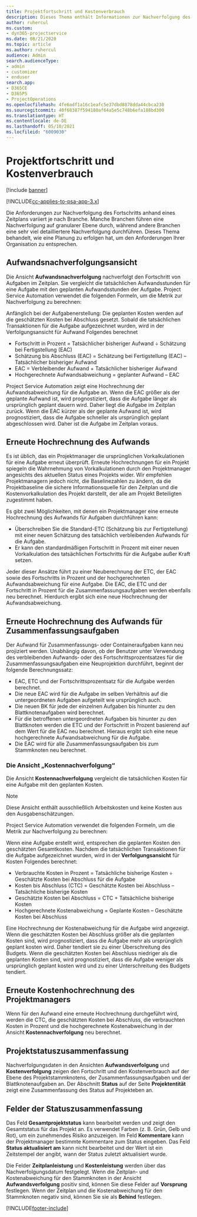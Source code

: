 ```yaml
---
title: Projektfortschritt und Kostenverbrauch
description: Dieses Thema enthält Informationen zur Nachverfolgung des Projektfortschritts und des Kostenverbrauchs.
author: ruhercul
ms.custom:
- dyn365-projectservice
ms.date: 08/21/2020
ms.topic: article
ms.author: ruhercul
audience: Admin
search.audienceType:
- admin
- customizer
- enduser
search.app:
- D365CE
- D365PS
- ProjectOperations
ms.openlocfilehash: 4fe6adf1a16c1eafc5e37dbd8878dda44cbca230
ms.sourcegitcommit: 40f68387f594180af64a5e5c748b6efa188bd300
ms.translationtype: HT
ms.contentlocale: de-DE
ms.lasthandoff: 05/10/2021
ms.locfileid: "6009030"
---
```

# <a name="project-progress-and-cost-consumption"></a>Projektfortschritt und Kostenverbrauch

[!include [banner](../includes/psa-now-project-operations.md)]

[!INCLUDE[cc-applies-to-psa-app-3.x](../includes/cc-applies-to-psa-app-3x.md)]

Die Anforderungen zur Nachverfolgung des Fortschritts anhand eines Zeitplans variiert je nach Branche. Manche Branchen führen eine Nachverfolgung auf granularer Ebene durch, während andere Branchen eine sehr viel detailliertere Nachverfolgung durchführen. Dieses Thema behandelt, wie eine Planung zu erfolgen hat, um den Anforderungen Ihrer Organisation zu entsprechen.

## <a name="effort-tracking-view"></a>Aufwandsnachverfolgungsansicht

Die Ansicht **Aufwandsnachverfolgung** nachverfolgt den Fortschritt von Aufgaben im Zeitplan. Sie vergleicht die tatsächlichen Aufwandsstunden für eine Aufgabe mit den geplanten Aufwandsstunden der Aufgabe. Project Service Automation verwendet die folgenden Formeln, um die Metrik zur Nachverfolgung zu berechnen:

Anfänglich bei der Aufgabenerstellung: Die geplanten Kosten werden auf die geschätzten Kosten bei Abschluss gesetzt. Sobald die tatsächlichen Transaktionen für die Aufgabe aufgezeichnet wurden, wird in der Verfolgungsansicht für Aufwand Folgendes berechnet

- Fortschritt in Prozent = Tatsächlicher bisheriger Aufwand ÷ Schätzung bei Fertigstellung (EAC) 
- Schätzung bis Abschluss (EAC) = Schätzung bei Fertigstellung (EAC) – Tatsächlicher bisheriger Aufwand 
- EAC = Verbleibender Aufwand + Tatsächlicher bisheriger Aufwand 
- Hochgerechnete Aufwandsabweichung = geplanter Aufwand – EAC

Project Service Automation zeigt eine Hochrechnung der Aufwandsabweichung für die Aufgabe an. Wenn die EAC größer als der geplante Aufwand ist, wird prognostiziert, dass die Aufgabe länger als ursprünglich geplant dauern wird. Daher liegt die Aufgabe im Zeitplan zurück. Wenn die EAC kürzer als der geplante Aufwand ist, wird prognostiziert, dass die Aufgabe schneller als ursprünglich geplant abgeschlossen wird. Daher ist die Aufgabe im Zeitplan voraus.

## <a name="reprojecting-effort"></a>Erneute Hochrechnung des Aufwands

Es ist üblich, das ein Projektmanager die ursprünglichen Vorkalkulationen für eine Aufgabe erneut überprüft. Erneute Hochrechnungen für ein Projekt spiegeln die Wahrnehmung von Vorkalkulationen durch den Projektmanager angesichts des aktuellen Status eines Projekts wider. Wir empfehlen Projektmanagern jedoch nicht, die Baselinezahlen zu ändern, da die Projektbaseline die sichere Informationsquelle für den Zeitplan und die Kostenvorkalkulation des Projekt darstellt, der alle am Projekt Beteiligten zugestimmt haben.

Es gibt zwei Möglichkeiten, mit denen ein Projektmanager eine erneute Hochrechnung des Aufwands für Aufgaben durchführen kann:

- Überschreiben Sie die Standard-ETC (Schätzung bis zur Fertigstellung) mit einer neuen Schätzung des tatsächlich verbleibenden Aufwands für die Aufgabe. 
- Er kann den standardmäßigen Fortschritt in Prozent mit einer neuen Vorkalkulation des tatsächlichen Fortschritts für die Aufgabe außer Kraft setzen.

Jeder dieser Ansätze führt zu einer Neuberechnung der ETC, der EAC sowie des Fortschritts in Prozent und der hochgerechneten Aufwandsabweichung für eine Aufgabe. Die EAC, die ETC und der Fortschritt in Prozent für die Zusammenfassungsaufgaben werden ebenfalls neu berechnet. Hierdurch ergibt sich eine neue Hochrechnung der Aufwandsabweichung.

## <a name="reprojection-of-effort-on-summary-tasks"></a>Erneute Hochrechnung des Aufwands für Zusammenfassungsaufgaben

Der Aufwand für Zusammenfassungs‑ oder Containeraufgaben kann neu projiziert werden. Unabhängig davon, ob der Benutzer unter Verwendung des verbleibenden Aufwands‑ oder des Fortschrittsprozentsatzes für die Zusammenfassungsaufgaben eine Neuprojektion durchführt, beginnt der folgende Berechnungssatz:

- EAC, ETC und der Fortschrittsprozentsatz für die Aufgabe werden berechnet.
- Die neue EAC wird für die Aufgabe im selben Verhältnis auf die untergeordneten Aufgaben aufgeteilt wie ursprünglich auch.
- Die neuen BK für jede der einzelnen Aufgaben bis hinunter zu den Blattknotenaufgaben wird berechnet. 
- Für die betroffenen untergeordneten Aufgaben bis hinunter zu den Blattknoten werden die ETC und der Fortschritt in Prozent basierend auf dem Wert für die EAC neu berechnet. Hieraus ergibt sich eine neue hochgerechnete Aufwandsabweichung für die Aufgabe. 
- Die EAC wird für alle Zusammenfassungsaufgaben bis zum Stammknoten neu berechnet.

### <a name="cost-tracking-view"></a>Die Ansicht „Kostennachverfolgung“ 

Die Ansicht **Kostennachverfolgung** vergleicht die tatsächlichen Kosten für eine Aufgabe mit den geplanten Kosten. 

> [!NOTE]
> Diese Ansicht enthält ausschließlich Arbeitskosten und keine Kosten aus den Ausgabenschätzungen. 

Project Service Automation verwendet die folgenden Formeln, um die Metrik zur Nachverfolgung zu berechnen:

Wenn eine Aufgabe erstellt wird, entsprechen die geplanten Kosten den geschätzten Gesamtkosten. Nachdem die tatsächlichen Transaktionen für die Aufgabe aufgezeichnet wurden, wird in der **Verfolgungsansicht** für Kosten Folgendes berechnet:

 - Verbrauchte Kosten in Prozent = Tatsächliche bisherige Kosten ÷ Geschätzte Kosten bei Abschluss für die Aufgabe
 - Kosten bis Abschluss (CTC) = Geschätzte Kosten bei Abschluss – Tatsächliche bisherige Kosten
 - Geschätzte Kosten bei Abschluss = CTC + Tatsächliche bisherige Kosten
 - Hochgerechnete Kostenabweichung = Geplante Kosten – Geschätzte Kosten bei Abschluss

Eine Hochrechnung der Kostenabweichung für die Aufgabe wird angezeigt. Wenn die geschätzten Kosten bei Abschluss größer als die geplanten Kosten sind, wird prognostiziert, dass die Aufgabe mehr als ursprünglich geplant kosten wird. Daher tendiert sie zu einer Überschreitung des Budgets. Wenn die geschätzten Kosten bei Abschluss niedriger als die geplanten Kosten sind, wird prognostiziert, dass die Aufgabe weniger als ursprünglich geplant kosten wird und zu einer Unterschreitung des Budgets tendiert.

## <a name="project-managers-reprojection-of-cost"></a>Erneute Kostenhochrechnung des Projektmanagers

Wenn für den Aufwand eine erneute Hochrechnung durchgeführt wird, werden die CTC, die geschätzten Kosten bei Abschluss, die verbrauchten Kosten in Prozent und die hochgerechnete Kostenabweichung in der Ansicht **Kostennachverfolgung** neu berechnet.

## <a name="project-status-summary"></a>Projektstatuszusammenfassung

Nachverfolgungsdaten in den Ansichten **Aufwandsverfolgung** und **Kostenverfolgung** zeigen den Fortschritt und den Kostenverbrauch auf der Ebene des Projektstammknotens, der Zusammenfassungsaufgaben und der Blattknotenaufgaben an. Der Abschnitt **Status** auf der Seite **Projektentität** zeigt eine Zusammenfassung des Status auf Projekteben an.

## <a name="status-summary-fields"></a>Felder der Statuszusammenfassung

Das Feld **Gesamtprojektstatus** kann bearbeitet werden und zeigt den Gesamtstatus für das Projekt an. Es verwendet Farben (z. B. Grün, Gelb und Rot), um ein zunehmendes Risiko anzuzeigen. Im Feld **Kommentare** kann der Projektmanager bestimmte Kommentare zum Status eingeben. Das Feld **Status aktualisiert am** kann nicht bearbeitet und der Wert ist ein Zeitstempel der angibt, wann der Status zuletzt aktualisiert wurde.

Die Felder **Zeitplanleistung** und **Kostenleistung** werden über das Nachverfolgungsdatum festgelegt. Wenn die Zeitplan- und Kostenabweichung für den Stammknoten in der Ansicht **Aufwandsverfolgung** positiv sind, können Sie diese Felder auf **Vorsprung** festlegen. Wenn der Zeitplan und die Kostenabweichung für den Stammknoten negativ sind, können Sie sie als **Behind** festlegen.


[!INCLUDE[footer-include](../includes/footer-banner.md)]